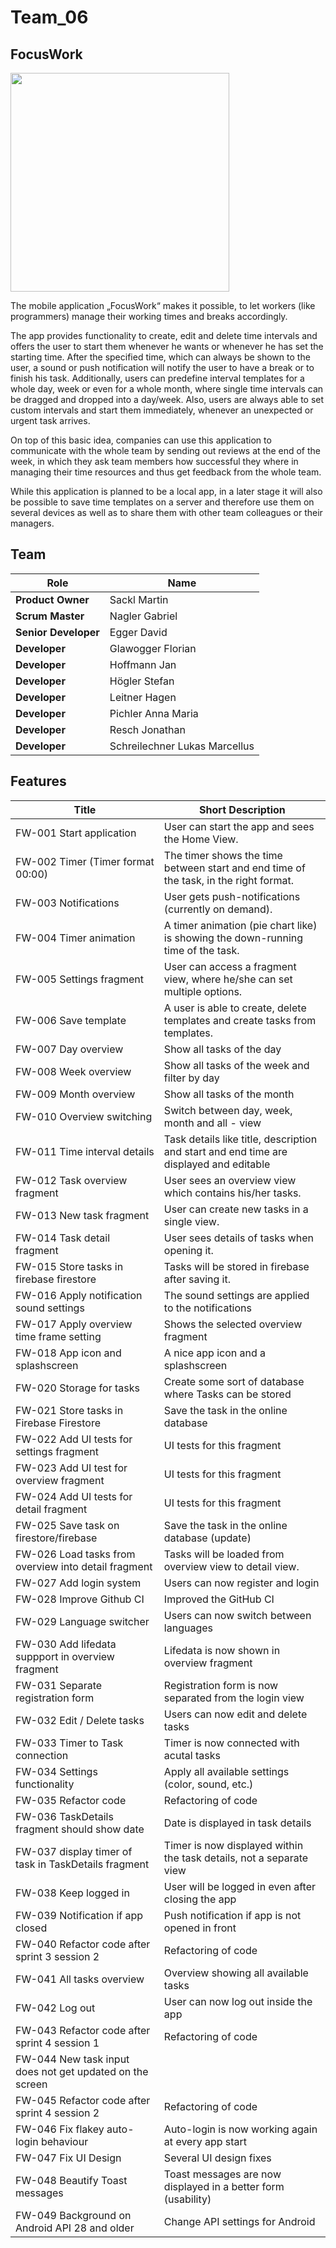 # Team_06

## FocusWork

<img src="https://martinsackl.dev/wp-content/uploads/2021/03/mobile-phone-31.png" width="350">

The mobile application „FocusWork“ makes it possible, to let workers (like programmers) manage their working times and breaks accordingly. 

The app provides functionality to create, edit and delete time intervals and offers the user to start them whenever he wants or whenever he has set the starting time. After the specified time, which can always be shown to the user, a sound or push notification will notify the user to have a break or to finish his task. 
Additionally, users can predefine interval templates for a whole day, week or even for a whole month, where single time intervals can be dragged and dropped into a day/week. Also, users are always able to set custom intervals and start them immediately, whenever an unexpected or urgent task arrives. 

On top of this basic idea, companies can use this application to communicate with the whole team by sending out reviews at the end of the week, in which they ask team members how successful they where in managing their time resources and thus get feedback from the whole team. 

While this application is planned to be a local app, in a later stage it will also be possible to save time templates on a server and therefore use them on several devices as well as to share them with other team colleagues or their managers. 


## Team
| Role | Name |
| ---- | ---- |
| **Product Owner** | Sackl Martin |
| **Scrum Master** | Nagler Gabriel |
| **Senior Developer** | Egger David |
| **Developer** | Glawogger Florian |
| **Developer** | Hoffmann Jan |
| **Developer** | Högler Stefan |
| **Developer** | Leitner Hagen |
| **Developer** | Pichler Anna Maria |
| **Developer** | Resch Jonathan |
| **Developer** | Schreilechner Lukas Marcellus |




## Features
| Title | Short Description |
| ---- | ---- |
| FW-001 Start application | User can start the app and sees the Home View. |
| FW-002 Timer (Timer format 00:00) | The timer shows the time between start and end time of the task, in the right format. |
| FW-003 Notifications | User gets push-notifications (currently on demand). |
| FW-004 Timer animation | A timer animation (pie chart like) is showing the down-running time of the task. |
| FW-005 Settings fragment | User can access a fragment view, where he/she can set multiple options. |
| FW-006 Save template | A user is able to create, delete templates and create tasks from templates. |
| FW-007 Day overview | Show all tasks of the day |
| FW-008 Week overview  | Show all tasks of the week and filter by day |
| FW-009 Month overview | Show all tasks of the month |
| FW-010 Overview switching | Switch between day, week, month and all - view |
| FW-011 Time interval details | Task details like title, description and start and end time are displayed and editable |
| FW-012 Task overview fragment | User sees an overview view which contains his/her tasks. |
| FW-013 New task fragment | User can create new tasks in a single view. |
| FW-014 Task detail fragment | User sees details of tasks when opening it. |
| FW-015 Store tasks in firebase firestore | Tasks will be stored in firebase after saving it. |
| FW-016 Apply notification sound settings | The sound settings are applied to the notifications |
| FW-017 Apply overview time frame setting | Shows the selected overview fragment |
| FW-018 App icon and splashscreen | A nice app icon and a splashscreen |
| FW-020 Storage for tasks | Create some sort of database where Tasks can be stored |
| FW-021 Store tasks in Firebase Firestore | Save the task in the online database |
| FW-022 Add UI tests for settings fragment | UI tests for this fragment |
| FW-023 Add UI test for overview fragment | UI tests for this fragment |
| FW-024 Add UI tests for detail fragment | UI tests for this fragment |
| FW-025 Save task on firestore/firebase | Save the task in the online database (update) |
| FW-026 Load tasks from overview into detail fragment | Tasks will be loaded from overview view to detail view. |
| FW-027 Add login system | Users can now register and login |
| FW-028 Improve Github CI | Improved the GitHub CI |
| FW-029 Language switcher | Users can now switch between languages |
| FW-030 Add lifedata suppport in overview fragment | Lifedata is now shown in overview fragment |
| FW-031 Separate registration form | Registration form is now separated from the login view |
| FW-032 Edit / Delete tasks | Users can now edit and delete tasks |
| FW-033 Timer to Task connection | Timer is now connected with acutal tasks |
| FW-034 Settings functionality | Apply all available settings (color, sound, etc.) |
| FW-035 Refactor code | Refactoring of code |
| FW-036 TaskDetails fragment should show date | Date is displayed in task details |
| FW-037 display timer of task in TaskDetails fragment | Timer is now displayed within the task details, not a separate view |
| FW-038 Keep logged in | User will be logged in even after closing the app |
| FW-039 Notification if app closed | Push notification if app is not opened in front |
| FW-040 Refactor code after sprint 3 session 2 | Refactoring of code |
| FW-041 All tasks overview | Overview showing all available tasks |
| FW-042 Log out | User can now log out inside the app |
| FW-043 Refactor code after sprint 4 session 1 | Refactoring of code |
| FW-044 New task input does not get updated on the screen |  |
| FW-045 Refactor code after sprint 4 session 2 | Refactoring of code |
| FW-046 Fix flakey auto-login behaviour | Auto-login is now working again at every app start |
| FW-047 Fix UI Design | Several UI design fixes |
| FW-048 Beautify Toast messages | Toast messages are now displayed in a better form (usability) |
| FW-049 Background on Android API 28 and older | Change API settings for Android |





